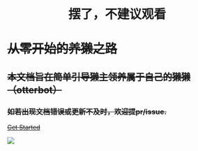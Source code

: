 <h1 align="center">摆了，不建议观看</h1>



# ~~从零开始的养獭之路~~

## ~~本文档旨在简单引导獭主领养属于自己的獭獭（otterbot）~~

### ~~如若出现文档错误或更新不及时，欢迎提pr/issue.~~

[~~Get Started~~](README.md?id=_)

![](https://socialify.git.ci/yimo0908/get-your-own-otterbot/image?description=1&logo=https%3A%2F%2Fraw.githubusercontent.com%2Fyimo0908%2Fget-your-own-otterbot%2Fmain%2Fotter.jpg&name=1&owner=1&theme=Light)
